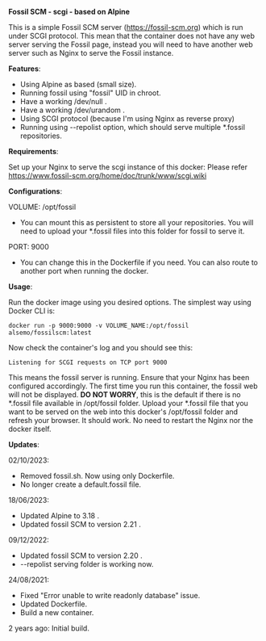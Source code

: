 **Fossil SCM - scgi - based on Alpine**

This is a simple Fossil SCM server (https://fossil-scm.org) which is run under SCGI protocol.
This mean that the container does not have any web server serving the Fossil page, instead you will need to have another web server such as Nginx to serve the Fossil instance.

**Features**:

- Using Alpine as based (small size).
- Running fossil using "fossil" UID in chroot.
- Have a working /dev/null .
- Have a working /dev/urandom .
- Using SCGI protocol (because I'm using Nginx as reverse proxy)
- Running using --repolist option, which should serve multiple \*.fossil repositories.

**Requirements**:

Set up your Nginx to serve the scgi instance of this docker: Please refer https://www.fossil-scm.org/home/doc/trunk/www/scgi.wiki

**Configurations**:

VOLUME: /opt/fossil

- You can mount this as persistent to store all your repositories. You will need to upload your \*.fossil files into this folder for fossil to serve it.

PORT: 9000

- You can change this in the Dockerfile if you need. You can also route to another port when running the docker.

**Usage**:

Run the docker image using you desired options. The simplest way using Docker CLI is:

    docker run -p 9000:9000 -v VOLUME_NAME:/opt/fossil alsemo/fossilscm:latest

Now check the container's log and you should see this:

    Listening for SCGI requests on TCP port 9000

This means the fossil server is running. Ensure that your Nginx has been configured accordingly. The first time you run this container, the fossil web will not be displayed. **DO NOT WORRY**, this is the default if there is no \*.fossil file available in /opt/fossil folder. Upload your \*.fossil file that you want to be served on the web into this docker's /opt/fossil folder and refresh your browser. It should work. No need to restart the Nginx nor the docker itself.

**Updates**:

02/10/2023:

- Removed fossil.sh. Now using only Dockerfile.
- No longer create a default.fossil file.

18/06/2023:

- Updated Alpine to 3.18 .
- Updated fossil SCM to version 2.21 .

09/12/2022:

- Updated fossil SCM to version 2.20 .
- --repolist serving folder is working now.

24/08/2021:

- Fixed "Error unable to write readonly database" issue.
- Updated Dockerfile.
- Build a new container.

2 years ago: Initial build.
